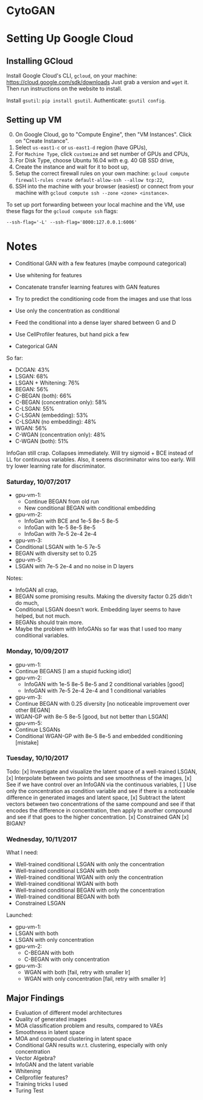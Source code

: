 # CytoGAN

# Setting Up Google Cloud

## Installing GCloud

Install Google Cloud's CLI, `gcloud`, on your machine: https://cloud.google.com/sdk/downloads
Just grab a version and `wget` it. Then run instructions on the website to install.

Install `gsutil`: `pip install gsutil`.
Authenticate: `gsutil config`.

## Setting up VM

0. On Google Cloud, go to "Compute Engine", then "VM Instances". Click on "Create Instance".
1. Select `us-east1-c` or `us-east1-d` region (have GPUs),
2. For `Machine Type`, click `customize` and set number of GPUs and CPUs,
3. For Disk Type, choose Ubuntu 16.04 with e.g. 40 GB SSD drive,
4. Create the instance and wait for it to boot up,
5. Setup the correct firewall rules on your own machine: `gcloud compute firewall-rules create default-allow-ssh --allow tcp:22`,
6. SSH into the machine with your browser (easiest) or connect from your machine with `gcloud compute ssh --zone <zone> <instance>`.

To set up port forwarding between your local machine and the VM, use these flags for the `gcloud compute ssh` flags:

`--ssh-flag='-L' --ssh-flag='8000:127.0.0.1:6006'`

# Notes

- Conditional GAN with a few features (maybe compound categorical)
- Use whitening for features
- Concatenate transfer learning features with GAN features

- Try to predict the conditioning code from the images and use that loss
- Use only the concentration as conditional
- Feed the conditional into a dense layer shared between G and D
- Use CellProfiler features, but hand pick a few
- Categorical GAN

So far:

- DCGAN: 43%
- LSGAN: 68%
- LSGAN + Whitening: 76%
- BEGAN: 56%
- C-BEGAN (both): 66%
- C-BEGAN (concentration only): 58%
- C-LSGAN: 55%
- C-LSGAN (embedding): 53%
- C-LSGAN (no embedding): 48%
- WGAN: 56%
- C-WGAN (concentration only): 48%
- C-WGAN (both): 51%

InfoGan still crap. Collapses immediately. Will try sigmoid + BCE instead of LL
for continuous variables. Also, it seems discriminator wins too early. Will try
lower learning rate for discriminator.

### Saturday, 10/07/2017

- gpu-vm-1:
  - Continue BEGAN from old run
  - New conditional BEGAN with conditional embedding
- gpu-vm-2:
  - InfoGan with BCE and 1e-5 8e-5 8e-5
  - InfoGan with 1e-5 8e-5 8e-5
  - InfoGan with 7e-5 2e-4 2e-4
- gpu-vm-3:
 - Conditional LSGAN with 1e-5 7e-5
 - BEGAN with diversity set to 0.25
- gpu-vm-5:
 - LSGAN with 7e-5 2e-4 and no noise in D layers

Notes:
- InfoGAN all crap,
- BEGAN some promising results. Making the diversity factor 0.25 didn't do much,
- Conditional LSGAN doesn't work. Embedding layer seems to have helped, but not much.
- BEGANs should train more.
- Maybe the problem with InfoGANs so far was that I used too many conditional variables.

### Monday, 10/09/2017

- gpu-vm-1:
 - Continue BEGANS [I am a stupid fucking idiot]
- gpu-vm-2:
  - InfoGAN with 1e-5 8e-5 8e-5 and 2 conditional variables [good]
  - InfoGAN with 7e-5 2e-4 2e-4 and 1 conditional variables
- gpu-vm-3:
 - Continue BEGAN with 0.25 diversity [no noticeable improvement over other BEGAN]
 - WGAN-GP with 8e-5 8e-5 [good, but not better than LSGAN]
- gpu-vm-5:
 - Continue LSGANs
 - Conditional WGAN-GP with 8e-5 8e-5 and embedded conditioning [mistake]

### Tuesday, 10/10/2017

Todo:
[x] Investigate and visualize the latent space of a well-trained LSGAN,
[x] Interpolate between two points and see smoothness of the images,
[x] See if we have control over an InfoGAN via the continuous variables,
[ ] Use only the concentration as condition variable and see if there is a noticeable difference in generated images and latent space,
[x] Subtract the latent vectors between two concentrations of the same compound and see if that encodes the difference in concentration, then apply to another compound and see if that goes to the higher concentration.
[x] Constrained GAN
[x] BIGAN?

### Wednesday, 10/11/2017

What I need:

- Well-trained conditional LSGAN with only the concentration
- Well-trained conditional LSGAN with both
- Well-trained conditional WGAN with only the concentration
- Well-trained conditional WGAN with both
- Well-trained conditional BEGAN with only the concentration
- Well-trained conditional BEGAN with both
- Constrained LSGAN

Launched:

- gpu-vm-1:
 - LSGAN with both
 - LSGAN with only concentration
- gpu-vm-2:
  - C-BEGAN with both
  - C-BEGAN with only concentration
- gpu-vm-3:
  - WGAN with both [fail, retry with smaller lr]
  - WGAN with only concentration [fail, retry with smaller lr]

## Major Findings

- Evaluation of different model architectures
- Quality of generated images
- MOA classification problem and results, compared to VAEs
- Smoothness in latent space
- MOA and compound clustering in latent space
- Conditional GAN results w.r.t. clustering, especially with only concentration
- Vector Algebra?
- InfoGAN and the latent variable
- Whitening
- Cellprofiler features?
- Training tricks I used
- Turing Test
